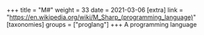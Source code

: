 +++
title = "M#"
weight = 33
date = 2021-03-06
[extra]
link = "https://en.wikipedia.org/wiki/M_Sharp_(programming_language)"
[taxonomies]
groups = ["proglang"]
+++
A programming language

